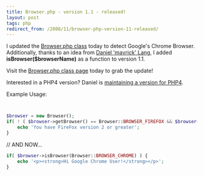```yaml
---
title: Browser.php - version 1.1 - released!
layout: post
tags: php
redirect_from: /2008/11/browser-php-version-11-released/
---
```


I updated the <a href="http://chrisschuld.com/projects/browser-php-detecting-a-users-browser-from-php/">Browser.php class</a> today to detect Google's Chrome Browser.  Additionally, thanks to an idea from <a href="http://mavrick.id.au/">Daniel 'mavrick' Lang</a>, I added <strong>isBrowser($browserName)</strong> as a function to version 1.1.


Visit the <a href="http://chrisschuld.com/projects/browser-php-detecting-a-users-browser-from-php/">Browser.php class page</a> today to grab the update!


Interested in a PHP4 version?  Daniel is <a href="http://mavrick.id.au/programming/2008/the-all-new-php-browser-detection/">maintaining a version for PHP4</a>.

Example Usage:
```php


$browser = new Browser();
if( ! ( $browser->getBrowser() == Browser::BROWSER_FIREFOX && $browser->getVersion() >= 2 ) ) {
	echo 'You have FireFox version 2 or greater';
}
```
// AND NOW...

```php
if( $browser->isBrowser(Browser::BROWSER_CHROME) ) {
	echo '<p><strong>Hi Google Chrome User!</strong></p>';
}
```